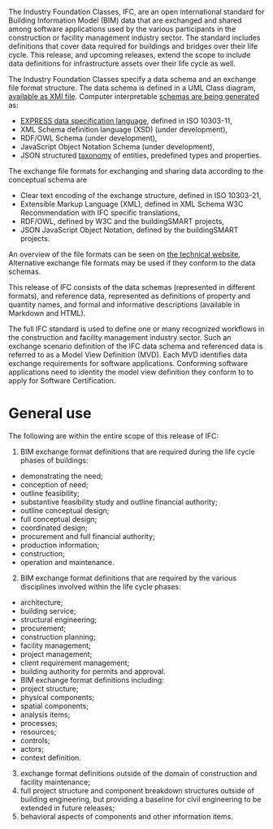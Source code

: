 The Industry Foundation Classes, IFC, are an open international standard for Building Information Model (BIM) data that are exchanged and shared among software applications used by the various participants in the construction or facility management industry sector. The standard includes definitions that cover data required for buildings and bridges over their life cycle. This release, and upcoming releases, extend the scope to include data definitions for infrastructure assets over their life cycle as well.

The Industry Foundation Classes specify a data schema and an exchange file format structure. 
The data schema is defined in a UML Class diagram, [available as XMI file](https://github.com/buildingSMART/IFC4.3.x-development/tree/master/schemas). 
Computer interpretable [schemas are being generated](https://github.com/buildingSMART/IFC4.3.x-output) as: 

 * [EXPRESS data specification language](https://github.com/buildingSMART/IFC4.3.x-output/blob/master/IFC.exp), defined in ISO 10303-11, 
 * XML Schema definition language (XSD) (under development), 
 * RDF/OWL Schema  (under development), 
 * JavaScript Object Notation Schema (under development), 
 * JSON structured [taxonomy](https://github.com/buildingSMART/IFC4.3.x-output/blob/master/IFC.json) of entities, predefined types and properties. 
 

The exchange file formats for exchanging and sharing data according to the conceptual schema are 

 * Clear text encoding of the exchange structure, defined in ISO 10303-21, 
 * Extensible Markup Language (XML), defined in XML Schema W3C Recommendation with IFC specific translations, 
 * RDF/OWL, defined by W3C and the buildingSMART projects, 
 * JSON JavaScript Object Notation, defined by the buildingSMART projects. 
 
An overview of the file formats can be seen on [the technical website](https://technical.buildingsmart.org/standards/ifc/ifc-formats/), 
Alternative exchange file formats may be used if they conform to the data schemas.

This release of IFC consists of the data schemas (represented in different formats), and reference data, represented as definitions of property and quantity names, and formal and informative descriptions (available in Markdown and HTML). 

The full IFC standard is used to define one or many recognized workflows in the construction and facility management industry sector. Such an exchange scenario definition of the IFC data schema and referenced data is referred to as a Model View Definition (MVD). Each MVD identifies data exchange requirements for software applications. Conforming software applications need to identity the model view definition they conform to to apply for Software Certification.

# General use
The following are within the entire scope of this release of IFC: 

1. BIM exchange format definitions that are required during the life cycle phases of buildings: 

  * demonstrating the need; 
  * conception of need; 
  * outline feasibility; 
  * substantive feasibility study and outline financial authority; 
  * outline conceptual design; 
  * full conceptual design; 
  * coordinated design; 
  * procurement and full financial authority; 
  * production information; 
  * construction; 
  * operation and maintenance. 


2. BIM exchange format definitions that are required by the various disciplines involved within the life cycle phases: 


  * architecture; 
  * building service; 
  * structural engineering; 
  * procurement; 
  * construction planning; 
  * facility management; 
  * project management; 
  * client requirement management; 
  * building authority for permits and approval. 
  * BIM exchange format definitions including: 
  * project structure; 
  * physical components; 
  * spatial components; 
  * analysis items; 
  * processes; 
  * resources; 
  * controls; 
  * actors; 
  * context definition. 

3. exchange format definitions outside of the domain of construction and facility maintenance; 
4. full project structure and component breakdown structures outside of building engineering, but providing a baseline for civil engineering to be extended in future releases; 
5. behavioral aspects of components and other information items. 
